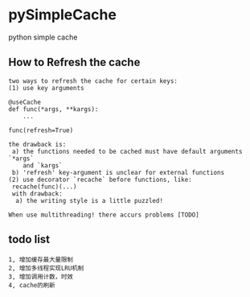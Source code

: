 # pySimpleCache
python simple cache 

## How to Refresh the cache
    two ways to refresh the cache for certain keys:
    (1) use key arguments

    @useCache
    def func(*args, **kargs):
        ...

    func(refresh=True)

    the drawback is: 
     a) the functions needed to be cached must have default arguments `*args` 
        and `kargs`
     b) 'refresh' key-argument is unclear for external functions
    (2) use decorator `recache` before functions, like:
     recache(func)(...)
     with drawback:
      a) the writing style is a little puzzled!

    When use multithreading! there accurs problems [TODO]

## todo list
    1, 增加缓存最大量限制
    2, 增加多线程实现LRU机制
    3, 增加调用计数，时效
    4, cache的刷新